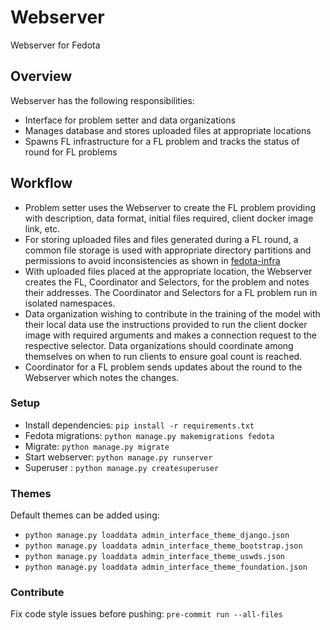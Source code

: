 # Webserver
Webserver for Fedota

## Overview
Webserver has the following responsibilities: 
- Interface for problem setter and data organizations
- Manages database and stores uploaded files at appropriate locations
- Spawns FL infrastructure for a FL problem and tracks the status of round for FL problems

## Workflow
- Problem setter uses the Webserver to create the FL problem providing with description, data format, initial files required, client docker image link, etc. 
- For storing uploaded files and files generated during a FL round, a common file storage is used with appropriate directory partitions and permissions to avoid inconsistencies as shown in [fedota-infra](https://github.com/fedota/fedota-infra#shared-file-storage-structure)
- With uploaded files placed at the appropriate location, the Webserver creates the FL, Coordinator and Selectors, for the problem and notes their addresses. The Coordinator and Selectors for a FL problem run in isolated namespaces.
- Data organization wishing to contribute in the training of the model with their local data use the instructions provided to run the client docker image with required arguments and makes a connection request to the respective selector. Data organizations should coordinate among themselves on when to run clients to ensure goal count is reached.
- Coordinator for a FL problem sends updates about the round to the Webserver which notes the changes.


### Setup
- Install dependencies: `pip install -r requirements.txt`
- Fedota migrations: `python manage.py makemigrations fedota`
- Migrate: `python manage.py migrate`
- Start webserver: `python manage.py runserver`
- Superuser : `python manage.py createsuperuser`

### Themes
Default themes can be added using:
- `python manage.py loaddata admin_interface_theme_django.json`
- `python manage.py loaddata admin_interface_theme_bootstrap.json`
- `python manage.py loaddata admin_interface_theme_uswds.json`
- `python manage.py loaddata admin_interface_theme_foundation.json`

### Contribute
Fix code style issues before pushing:
`pre-commit run --all-files`
